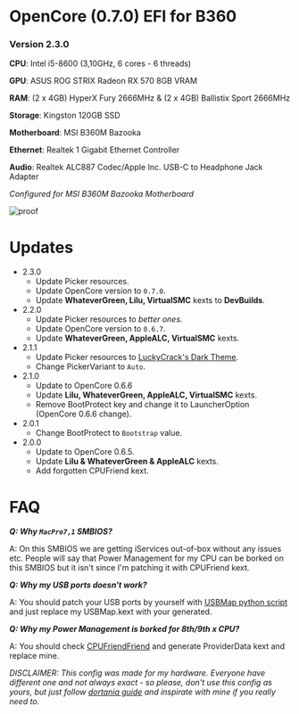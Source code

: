 # OpenCore (0.7.0) EFI for B360

### Version 2.3.0

**CPU**: Intel i5-8600 (3,10GHz, 6 cores - 6 threads)

**GPU**: ASUS ROG STRIX Radeon RX 570 8GB VRAM

**RAM**: (2 x 4GB) HyperX Fury 2666MHz & (2 x 4GB) Ballistix Sport 2666MHz

**Storage**: Kingston 120GB SSD

**Motherboard**: MSI B360M Bazooka

**Ethernet**: Realtek 1 Gigabit Ethernet Controller

**Audio**: Realtek ALC887 Codec/Apple Inc. USB-C to Headphone Jack Adapter

_Configured for MSI B360M Bazooka Motherboard_

![proof](https://i.imgur.com/MKhoOPH.png)

# Updates

- 2.3.0
  - Update Picker resources.
  - Update OpenCore version to `0.7.0`.
  - Update **WhateverGreen, Lilu, VirtualSMC** kexts to **DevBuilds**.
- 2.2.0
  - Update Picker resources to _better ones_.
  - Update OpenCore version to `0.6.7`.
  - Update **WhateverGreen, AppleALC, VirtualSMC** kexts.
- 2.1.1
  - Update Picker resources to [LuckyCrack's Dark Theme](https://github.com/LuckyCrack/OpenCore-Themes).
  - Change PickerVariant to `Auto`.
- 2.1.0
  - Update to OpenCore 0.6.6
  - Update **Lilu, WhateverGreen, AppleALC, VirtualSMC** kexts.
  - Remove BootProtect key and change it to LauncherOption (OpenCore 0.6.6 change).
- 2.0.1
  - Change BootProtect to `Bootstrap` value.
- 2.0.0
  - Update to OpenCore 0.6.5.
  - Update **Lilu & WhateverGreen & AppleALC** kexts.
  - Add forgotten CPUFriend kext.

# FAQ

**_Q: Why `MacPro7,1` SMBIOS?_**

A: On this SMBIOS we are getting iServices out-of-box without any issues etc. People will say that Power Management for my CPU can be borked on this SMBIOS but it isn't since I'm patching it with CPUFriend kext.

**_Q: Why my USB ports doesn't work?_**

A: You should patch your USB ports by yourself with [USBMap python script](https://github.com/CorpNewt/USBMap) and just replace my USBMap.kext with your generated.

**_Q: Why my Power Management is borked for 8th/9th x CPU?_**

A: You should check [CPUFriendFriend](https://github.com/corpnewt/CPUFriendFriend) and generate ProviderData kext and replace mine.

_DISCLAIMER: This config was made for my hardware. Everyone have different one and not always exact - so please, don't use this config as yours, but just follow [dortania guide](https://dortania.github.io/OpenCore-Install-Guide/) and inspirate with mine if you really need to._
